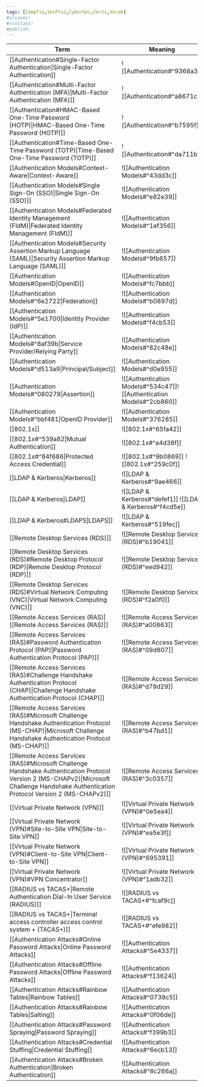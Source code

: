 ```yaml
---
tags: [CompTia,SecPlus,CyberSec,Certs,Vocab]
#aliases:
#cssclass:
#publish:
---
```


| Term                                                                                                                                                                                      | Meaning                                                              |
| ----------------------------------------------------------------------------------------------------------------------------------------------------------------------------------------- | -------------------------------------------------------------------- |
| [[Authentication#Single-Factor Authentication\|Single-Factor Authentication]]                                                                                                             | ![[Authentication#^9368a3]]                                          |
| [[Authentication#Multi-Factor Authentication (MFA)\|Multi-Factor Authentication (MFA)]]                                                                                                               | ![[Authentication#^a8671c]]                                          |
| [[Authentication#HMAC-Based One-Time Password (HOTP)\|HMAC-Based One-Time Password (HOTP)]]                                                                                               | ![[Authentication#^b7595f]]                                          |
| [[Authentication#Time-Based One-Time Password (TOTP)\|Time-Based One-Time Password (TOTP)]]                                                                                               | ![[Authentication#^da711b]]                                          |
| [[Authentication Models#Context-Aware\|Context-Aware]]                                                                                                                                    | ![[Authentication Models#^43dd3c]]                                   |
| [[Authentication Models#Single Sign-On (SSO)\|Single Sign-On (SSO)]]                                                                                                                      | ![[Authentication Models#^e82e39]]                                   |
| [[Authentication Models#Federated Identity Management (FIdM)\|Federated Identity Management (FIdM)]]                                                                                      | ![[Authentication Models#^1ef356]]                                   |
| [[Authentication Models#Security Assertion Markup Language (SAML)\|Security Assertion Markup Language (SAML)]]                                                                            | ![[Authentication Models#^9fb657]]                                   |
| [[Authentication Models#OpenID\|OpenID]]                                                                                                                                                  | ![[Authentication Models#^fc7bbb]]                                   |
| [[Authentication Models#^6e2722\|Federation]]                                                                                                                                             | ![[Authentication Models#^b0897d]]                                   |
| [[Authentication Models#^5e1700\|Identity Provider (IdP)]]                                                                                                                                | ![[Authentication Models#^f4cb53]]                                   |
| [[Authentication Models#^8af39b\|Service Provider/Relying Party]]                                                                                                                         | ![[Authentication Models#^82c48e]]                                   |
| [[Authentication Models#^d513a9\|Principal/Subject]]                                                                                                                                      | ![[Authentication Models#^d0e955]]                                   |
| [[Authentication Models#^080278\|Assertion]]                                                                                                                                              | ![[Authentication Models#^534c47]]![[Authentication Models#^2cb860]] |
| [[Authentication Models#^bbf481\|OpenID Provider]]                                                                                                                                        | ![[Authentication Models#^376285]]                                   |
| [[802.1x]]                                                                                                                                                                                | ![[802.1x#^65fa42]]                                                  |
| [[802.1x#^539a82\|Mutual Authentication]]                                                                                                                                                 | ![[802.1x#^a4d38f]]                                                  |
| [[802.1x#^84f686\|Protected Access Credential]]                                                                                                                                           | ![[802.1x#^9b0869]] ![[802.1x#^259c0f]]                              |
| [[LDAP & Kerberos\|Kerberos]]                                                                                                                                                             | ![[LDAP & Kerberos#^9ae466]]                                         |
| [[LDAP & Kerberos\|LDAP]]                                                                                                                                                                 | ![[LDAP & Kerberos#^defef1]] ![[LDAP & Kerberos#^f4cd5e]]            |
| [[LDAP & Kerberos#LDAPS\|LDAPS]]                                                                                                                                                          | ![[LDAP & Kerberos#^519fec]]                                         |
| [[Remote Desktop Services (RDS)]]                                                                                                                                                         | ![[Remote Desktop Services (RDS)#^b19041]]                           |
| [[Remote Desktop Services (RDS)#Remote Desktop Protocol (RDP)\|Remote Desktop Protocol (RDP)]]                                                                                            | ![[Remote Desktop Services (RDS)#^eed942]]                           |
| [[Remote Desktop Services (RDS)#Virtual Network Computing (VNC)\|Virtual Network Computing (VNC)]]                                                                                        | ![[Remote Desktop Services (RDS)#^f2a0f0]]                           |
| [[Remote Access Services (RAS)\|[[Remote Access Services (RAS)]]                                                                                                                          | ![[Remote Access Services (RAS)#^a00863]]                            |
| [[Remote Access Services (RAS)#Password Authentication Protocol (PAP)\|Password Authentication Protocol (PAP)]]                                                                           | ![[Remote Access Services (RAS)#^09d807]]                            |
| [[Remote Access Services (RAS)#Challenge Handshake Authentication Protocol (CHAP)\|Challenge Handshake Authentication Protocol (CHAP)]]                                                   | ![[Remote Access Services (RAS)#^d79d29]]                            |
| [[Remote Access Services (RAS)#Microsoft Challenge Handshake Authentication Protocol (MS-CHAP)\|Microsoft Challenge Handshake Authentication Protocol (MS-CHAP)]]                         | ![[Remote Access Services (RAS)#^b47bd1]]                            |
| [[Remote Access Services (RAS)#Microsoft Challenge Handshake Authentication Protocol Version 2 (MS-CHAPv2)\|Microsoft Challenge Handshake Authentication Protocol Version 2 (MS-CHAPv2)]] | ![[Remote Access Services (RAS)#^3c0357]]                            |
| [[Virtual Private Network (VPN)]]                                                                                                                                                         | ![[Virtual Private Network (VPN)#^0e5ea4]]                           |
| [[Virtual Private Network (VPN)#Site-to-Site VPN\|Site-to-Site VPN]]                                                                                                                      | ![[Virtual Private Network (VPN)#^ea5e3f]]                           |
| [[Virtual Private Network (VPN)#Client-to-Site VPN\|Client-to-Site VPN]]                                                                                                                  | ![[Virtual Private Network (VPN)#^695391]]                           |
| [[Virtual Private Network (VPN)#VPN Concentrator]]                                                                                                                                        | ![[Virtual Private Network (VPN)#^1adb32]]                           |
| [[RADIUS vs TACAS+\|Remote Authentication Dial-In User Service (RADIUS)]]                                                                                                                 | ![[RADIUS vs TACAS+#^fcaf9c]]                                        |
| [[RADIUS vs TACAS+\|Terminal access controller access control system + (TACAS+)]]                                                                                                         | ![[RADIUS vs TACAS+#^efe982]]                                        |
| [[Authentication Attacks#Online Password Attacks\|Online Password Attacks]]                                                                                                               | ![[Authentication Attacks#^5e4337]]                                  |
| [[Authentication Attacks#Offline Password Attacks\|Offline Password Attacks]]                                                                                                             | ![[Authentication Attacks#^f13624]]                                  |
| [[Authentication Attacks#Rainbow Tables\|Rainbow Tables]]                                                                                                                                 | ![[Authentication Attacks#^0739c5]]                                  |
| [[Authentication Attacks#Rainbow Tables\|Salting]]                                                                                                                                        | ![[Authentication Attacks#^0f06de]]                                                                     |
| [[Authentication Attacks#Password Spraying\|Password Spraying]]                                                                                                                           | ![[Authentication Attacks#^f399b3]]                                  |
| [[Authentication Attacks#Credential Stuffing\|Credential Stuffing]]                                                                                                                       | ![[Authentication Attacks#^6ecb13]]                                  |
| [[Authentication Attacks#Broken Authentication\|Broken Authentication]]                                                                                                                   | ![[Authentication Attacks#^8c266a]]                                  |